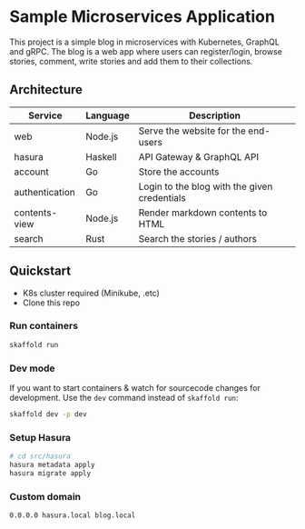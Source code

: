 # Sample Microservices Application

This project is a simple blog in microservices with Kubernetes, GraphQL and gRPC. The blog is a web app where users can register/login, browse stories, comment, write stories and add them to their collections.

## Architecture

| Service        | Language | Description                                  |
| -------------- | -------- | -------------------------------------------- |
| web            | Node.js  | Serve the website for the end-users          |
| hasura         | Haskell  | API Gateway & GraphQL API                    |
| account        | Go       | Store the accounts                           |
| authentication | Go       | Login to the blog with the given credentials |
| contents-view  | Node.js  | Render markdown contents to HTML             |
| search         | Rust     | Search the stories / authors                 |

## Quickstart

- K8s cluster required (Minikube, .etc)
- Clone this repo

### Run containers

```bash
skaffold run
```

### Dev mode

If you want to start containers & watch for sourcecode changes for development. Use the `dev` command instead of `skaffold run`:

```bash
skaffold dev -p dev
```

### Setup Hasura

```bash
# cd src/hasura
hasura metadata apply
hasura migrate apply
```

### Custom domain

```
0.0.0.0 hasura.local blog.local
```
